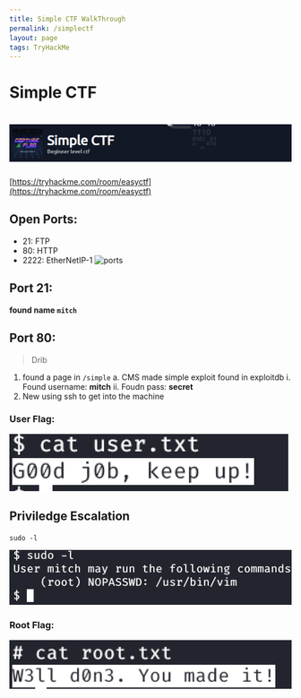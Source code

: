 ```yaml
---
title: Simple CTF WalkThrough
permalink: /simplectf
layout: page
tags: TryHackMe
---
```

# Simple CTF
# ![front](/images/simplectf/front.png)
[https://tryhackme.com/room/easyctf](https://tryhackme.com/room/easyctf)

## Open Ports:
- 21: FTP
- 80: HTTP
- 2222: EtherNetIP-1
![ports](/images/simplectf/ports.png)

## Port 21:
**found name `mitch`**

## Port 80:
> Drib

1. found a page in `/simple`
	a. CMS made simple exploit found in exploitdb
		i. Found username: **mitch**
		ii. Foudn pass: **secret**
2. New using ssh to get into the machine

### User Flag:
![user flag](/images/simplectf/uflag.png)

## Priviledge Escalation 
```
sudo -l
```
![sudo](/images/simplectf/sudo.png)

### Root Flag:
![root](/images/simplectf/root.png)
